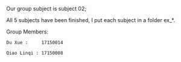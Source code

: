 Our group subject is subject 02;

All 5 subjects have been finished, I put each subject in a folder ex_*.


Group Members:

	Du Xue :     17150014

	Qiao Linqi : 17150008
